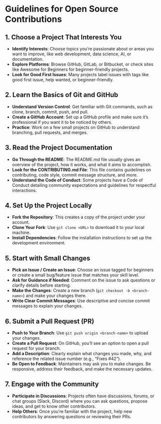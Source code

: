 # Guidelines for Open Source Contributions

## 1. Choose a Project That Interests You
- **Identify Interests**: Choose topics you’re passionate about or areas you want to improve, like web development, data science, AI, or documentation.
- **Explore Platforms**: Browse GitHub, GitLab, or Bitbucket, or check sites like Awesome for Beginners for beginner-friendly projects.
- **Look for Good First Issues**: Many projects label issues with tags like good first issue, help wanted, or beginner-friendly.

## 2. Learn the Basics of Git and GitHub
- **Understand Version Control**: Get familiar with Git commands, such as clone, branch, commit, push, and pull.
- **Create a GitHub Account**: Set up a GitHub profile and make sure it’s professional if you want it to be noticed by others.
- **Practice**: Work on a few small projects on GitHub to understand branching, pull requests, and merges.

## 3. Read the Project Documentation
- **Go Through the README**: The README.md file usually gives an overview of the project, how it works, and what it aims to accomplish.
- **Look for the CONTRIBUTING.md File**: This file contains guidelines on contributing, code style, commit message structure, and more.
- **Understand the Code of Conduct**: Some projects have a Code of Conduct detailing community expectations and guidelines for respectful interactions.

## 4. Set Up the Project Locally
- **Fork the Repository**: This creates a copy of the project under your account.
- **Clone Your Fork**: Use `git clone <URL>` to download it to your local machine.
- **Install Dependencies**: Follow the installation instructions to set up the development environment.

## 5. Start with Small Changes
- **Pick an Issue / Create an Issue**: Choose an issue tagged for beginners or create a small bug/feature issue that matches your skill level.
- **Ask for Guidance if Needed**: Comment on the issue to ask questions or clarify details before starting.
- **Make the Changes**: Create a new branch (`git checkout -b <branch-name>`) and make your changes there.
- **Write Clear Commit Messages**: Use descriptive and concise commit messages to explain your changes.

## 6. Submit a Pull Request (PR)
- **Push to Your Branch**: Use `git push origin <branch-name>` to upload your changes.
- **Create a Pull Request**: On GitHub, you’ll see an option to open a pull request for your branch.
- **Add a Description**: Clearly explain what changes you made, why, and reference the related issue number (e.g., “Fixes #42”).
- **Be Open to Feedback**: Maintainers may ask you to make changes. Be responsive, address their feedback, and make the necessary updates.

## 7. Engage with the Community
- **Participate in Discussions**: Projects often have discussions, forums, or chat groups (Slack, Discord) where you can ask questions, propose ideas, and get to know other contributors.
- **Help Others**: Once you’re familiar with the project, help new contributors by answering questions or reviewing their PRs.
